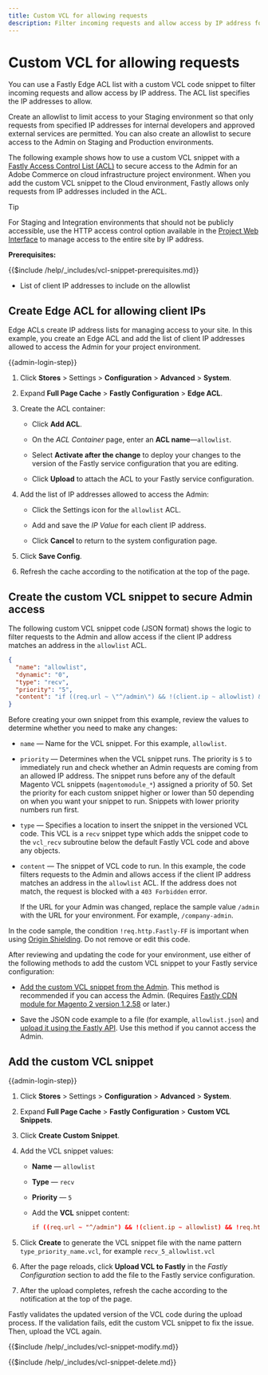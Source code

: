 ```yaml
---
title: Custom VCL for allowing requests
description: Filter incoming requests and allow access by IP address for Adobe Commerce sites by with a Fastly Edge ACL list and custom VCL snippet.
---
```


# Custom VCL for allowing requests

You can use a Fastly Edge ACL list with a custom VCL code snippet to filter incoming requests and allow access by IP address. The ACL list specifies the IP addresses to allow.

Create an allowlist to limit access to your Staging environment so that only requests from specified IP addresses for internal developers and approved external services are permitted. You can also create an allowlist to secure access to the Admin on Staging and Production environments.

The following example shows how to use a custom VCL snippet with a [Fastly Access Control List (ACL)](https://docs.fastly.com/guides/access-control-lists/about-acls) to secure access to the Admin for an Adobe Commerce on cloud infrastructure project environment. When you add the custom VCL snippet to the Cloud environment, Fastly allows only requests from IP addresses included in the ACL.

>[!TIP]
>
>For Staging and Integration environments that should not be publicly accessible, use the HTTP access control option available in the [Project Web Interface](../project/overview.md#access-the-project-web-interface) to manage access to the entire site by IP address.

**Prerequisites:**


{{$include /help/_includes/vcl-snippet-prerequisites.md}}

-  List of client IP addresses to include on the allowlist

## Create Edge ACL for allowing client IPs

Edge ACLs create IP address lists for managing access to your site. In this example, you create an Edge ACL and add the list of client IP addresses allowed to access the Admin for your project environment.

{{admin-login-step}}

1. Click **Stores** > Settings > **Configuration** > **Advanced** > **System**.

1. Expand **Full Page Cache** > **Fastly Configuration** > **Edge ACL**.

1. Create the ACL container:

   -  Click **Add ACL**.

   -  On the *ACL Container* page, enter an **ACL name**—`allowlist`.

   -  Select **Activate after the change** to deploy your changes to the version of the Fastly service configuration that you are editing.

   -  Click **Upload** to attach the ACL to your Fastly service configuration.

1. Add the list of IP addresses allowed to access the Admin:

   -  Click the Settings icon for the `allowlist` ACL.

   -  Add and save the *IP Value* for each client IP address.

   -  Click **Cancel** to return to the system configuration page.

1. Click **Save Config**.

1. Refresh the cache according to the notification at the top of the page.

## Create the custom VCL snippet to secure Admin access

The following custom VCL snippet code (JSON format) shows the logic to filter requests to the Admin and allow access if the client IP address matches an address in the `allowlist` ACL.

```json
{
  "name": "allowlist",
  "dynamic": "0",
  "type": "recv",
  "priority": "5",
  "content": "if ((req.url ~ \"^/admin\") && !(client.ip ~ allowlist) && !req.http.Fastly-FF) { error 403 \"Forbidden\"; }"
}
```

Before creating your own snippet from this example, review the values to determine whether you need to make any changes:

-  `name` — Name for the VCL snippet. For this example, `allowlist`.

-  `priority` — Determines when the VCL snippet runs. The priority  is `5` to immediately run and check whether an Admin requests are coming from an allowed IP address. The snippet runs before any of the default Magento VCL snippets (`magentomodule_*`) assigned a priority of 50. Set the priority for each custom snippet higher or lower than 50 depending on when you want your snippet to run. Snippets with lower priority numbers run first.

-  `type` — Specifies a location to insert the snippet in the versioned VCL code. This VCL is a `recv` snippet type which adds the snippet code to the `vcl_recv` subroutine below the default Fastly VCL code and above any objects.

-  `content` — The snippet of VCL code to run. In this example, the code filters requests to the Admin and allows access if the client IP address matches an address in the `allowlist` ACL. If the address does not match, the request is blocked with a `403 Forbidden` error.

   If the URL for your Admin was changed, replace the sample value `/admin` with the URL for your environment. For example, `/company-admin`.

In the code sample, the condition `!req.http.Fastly-FF` is important when using [Origin Shielding](fastly-custom-cache-configuration.md#configure-back-ends-and-origin-shielding). Do not remove or edit this code.

After reviewing and updating the code for your environment, use either of the following methods to add the custom VCL snippet to your Fastly service configuration:

-  [Add the custom VCL snippet from the Admin](#add-the-custom-vcl-snippet). This method is recommended if you can access the Admin. (Requires [Fastly CDN module for Magento 2 version 1.2.58](fastly-configuration.md#upgrade) or later.)

-  Save the JSON code example to a file (for example, `allowlist.json`) and [upload it using the Fastly API](fastly-vcl-custom-snippets.md#manage-custom-vcl-snippets-using-the-api). Use this method if you cannot access the Admin.

## Add the custom VCL snippet

{{admin-login-step}}

1. Click **Stores** > Settings > **Configuration** > **Advanced** > **System**.

1. Expand **Full Page Cache** > **Fastly Configuration** > **Custom VCL Snippets**.

1. Click **Create Custom Snippet**.

1. Add the VCL snippet values:

   -  **Name** — `allowlist`

   -  **Type** — `recv`

   -  **Priority** — `5`

   -  Add the **VCL** snippet content:

      ```conf
      if ((req.url ~ "^/admin") && !(client.ip ~ allowlist) && !req.http.Fastly-FF) { error 403 "Forbidden";}
      ```

1. Click **Create** to generate the VCL snippet file with the name pattern `type_priority_name.vcl`, for example `recv_5_allowlist.vcl`

1. After the page reloads, click **Upload VCL to Fastly** in the *Fastly Configuration* section to add the file to the Fastly service configuration.

1. After the upload completes, refresh the cache according to the notification at the top of the page.

Fastly validates the updated version of the VCL code during the upload process. If the validation fails, edit the custom VCL snippet to fix the issue. Then, upload the VCL again.

{{$include /help/_includes/vcl-snippet-modify.md}}

{{$include /help/_includes/vcl-snippet-delete.md}}
